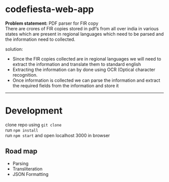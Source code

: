 # codefiesta-web-app
**Problem statement:** PDF parser for FIR copy <br>
There are crores of FIR copies  stored in pdf’s from all over india in various states which are present in regional languages which need to be parsed and the information need to collected.

solution:<br>
* Since the FIR copies collected are in regional languages we will need to extract the information and translate them to standard english 
* Extracting the information can by done using OCR (Optical character recognition. 
* Once information is collected we can parse the information and extract the required fields from the information and store it  

---
# Development
clone repo using `git clone`<br>
run `npm install` <br>
run `npm start` and open localhost 3000 in browser

## Road map
- Parsing
- Transliteration
- JSON Formatting 


